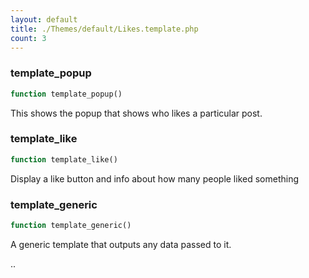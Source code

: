```yaml
---
layout: default
title: ./Themes/default/Likes.template.php
count: 3
---
```


### template_popup

```php
function template_popup()
```
This shows the popup that shows who likes a particular post.



### template_like

```php
function template_like()
```
Display a like button and info about how many people liked something



### template_generic

```php
function template_generic()
```
A generic template that outputs any data passed to it.

..

